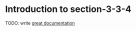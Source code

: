 # Introduction to section-3-3-4

TODO: write [great documentation](http://jacobian.org/writing/what-to-write/)
